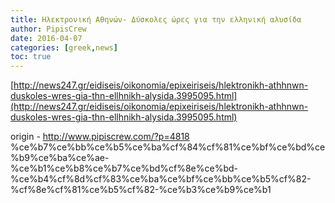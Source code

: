 ```yaml
---
title: Ηλεκτρονική Αθηνών- Δύσκολες ώρες για την ελληνική αλυσίδα
author: PipisCrew
date: 2016-04-07
categories: [greek,news]
toc: true
---
```


[http://news247.gr/eidiseis/oikonomia/epixeiriseis/hlektronikh-athhnwn-duskoles-wres-gia-thn-ellhnikh-alysida.3995095.html](http://news247.gr/eidiseis/oikonomia/epixeiriseis/hlektronikh-athhnwn-duskoles-wres-gia-thn-ellhnikh-alysida.3995095.html)

origin - http://www.pipiscrew.com/?p=4818 %ce%b7%ce%bb%ce%b5%ce%ba%cf%84%cf%81%ce%bf%ce%bd%ce%b9%ce%ba%ce%ae-%ce%b1%ce%b8%ce%b7%ce%bd%cf%8e%ce%bd-%ce%b4%cf%8d%cf%83%ce%ba%ce%bf%ce%bb%ce%b5%cf%82-%cf%8e%cf%81%ce%b5%cf%82-%ce%b3%ce%b9%ce%b1